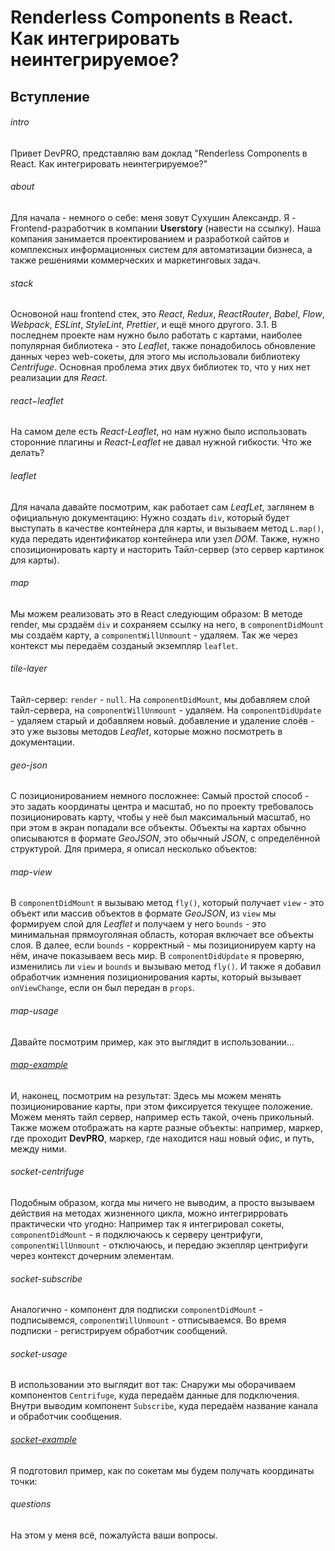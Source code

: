# Renderless Components в React. Как интегрировать неинтегрируемое?

## Вступление

###### intro
Привет DevPRO, представляю вам доклад "Renderless Components в React. Как интегрировать неинтегрируемое?"

###### about
Для начала - немного о себе: меня зовут Сухушин Александр. Я - Frontend-разработчик в компании **Userstory** (навести на ссылку).
Наша компания занимается проектированием и разработкой сайтов и комплексных информационных систем для автоматизации бизнеса,
а также решениями коммерческих и маркетинговых задач.

###### stack
Основоной наш frontend стек, это _React_, _Redux_, _ReactRouter_, _Babel_, _Flow_, _Webpack_, _ESLint_, _StyleLint_, _Prettier_, и ещё много другого.
3.1. В последнем проекте нам нужно было работать с картами, наиболее популярная библиотека - это _Leaflet_,
также понадобилось обновление данных через web-сокеты, для этого мы использовали библиотеку _Centrifuge_.
Основная проблема этих двух библиотек то, что у них нет реализации для _React_.

###### react−leaflet
На самом деле есть _React-Leaflet_, но нам нужно было использовать сторонние плагины и _React-Leaflet_ не давал нужной гибкости. Что же делать?

###### leaflet
Для начала давайте посмотрим, как работает сам _LeafLet_, заглянем в официальную документацию: Нужно создать `div`,
который будет выступать в качестве контейнера для карты, и вызываем метод `L.map()`, куда передать идентификатор контейнера или узел _DOM_.
Также, нужно спозиционировать карту и насторить Тайл-сервер (это сервер картинок для карты).

###### map
Мы можем реализовать это в React следующим образом: В методе render, мы срздаём `div` и сохраняем ссылку на него,
в `componentDidMount` мы создаём карту, а `componentWillUnmount` - удаляем. Так же через контекст мы передаём созданый экземпляр `leaflet`.

###### tile-layer
Тайл-сервер: `render` - `null`. На `componentDidMount`, мы добавляем слой тайл-сервера, на `componentWillUnmount` - удаляем.
На `componentDidUpdate` - удаляем старый и добавляем новый. добавление и удаление слоёв - это уже вызовы методов _Leaflet_,
которые можно посмотреть в документации.

###### geo-json
С позиционированием немного посложнее: Самый простой способ - это задать координаты центра и масштаб,
но по проекту требовалось позиционировать карту, чтобы у неё был максимальный масштаб, но при этом в экран попадали все объекты.
Объекты на картах обычно описываются в формате _GeoJSON_, это обычный _JSON_, с определённой структурой. Для примера, я описал несколько объектов:

###### map-view
В `componentDidMount` я вызываю метод `fly()`, который получает `view` - это объект или массив объектов в формате _GeoJSON_,
из `view` мы формируем слой для _Leaflet_ и получаем у него `bounds` - это минимальная прямоуголяная область, которая включает все объекты слоя.
B далее, если `bounds` - корректный - мы позиционируем карту на нём, иначе показываем весь мир.
В `componentDidUpdate` я проверяю, изменились ли `view` и `bounds` и вызываю метод `fly()`.
И также я добавил обработчик измнения позиционирования карты, который вызывает `onViewChange`, если он был передан в `props`.

###### map-usage
Давайте посмотрим пример, как это выглядит в использовании...

###### [map-example](https://suhushinas.github.io/2019-04-27_renderless-components-example/#/example-map)
И, наконец, посмотрим на результат: Здесь мы можем менять позиционирование карты, при этом фиксируется текущее положение.
Можем менять тайл сервер, например есть такой, очень прикольный. Также можем отображать на карте разные объекты: например, маркер,
где проходит **DevPRO**, маркер, где находится наш новый офис, и путь, между ними.

###### socket-centrifuge
Подобным образом, когда мы ничего не выводим, а просто вызываем действия на методах жизненного цикла, можно интегрирровать практически что угодно:
Например так я интегрировал сокеты, `componentDidMount` - я подключаюсь к серверу центрифуги,
`componentWillUnmount` - отключаюсь, и передаю экзепляр центрифуги через контекст дочерним элементам.

###### socket-subscribe
Аналогично - компонент для подписки `componentDidMount` - подписывемся, `componentWillUnmount` - отписываемся.
Во время подписки - регистрируем обработчик сообщений.

###### socket-usage
В использовании это выглядит вот так: Снаружи мы оборачиваем компонентов `Centrifuge`, куда передаём данные для подключения.
Внутри выводим компонент `Subscribe`, куда передаём название канала и обработчик сообщения.

###### [socket-example](https://suhushinas.github.io/2019-04-27_renderless-components-example/#/example-socket)
Я подготовил пример, как по сокетам мы будем получать координаты точки:

###### questions
На этом у меня всё, пожалуйста ваши вопросы.
